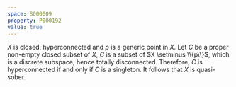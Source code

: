 ```yaml
---
space: S000009
property: P000192
value: true
---
```


$X$ is closed, hyperconnected and $p$ is a generic point in $X$. Let $C$ be a proper non-empty closed subset of $X$, $C$ is a subset of $X \setminus \\{p\\}$, which is a discrete subspace, hence totally disconnected. Therefore, $C$ is hyperconnected if and only if $C$ is a singleton. It follows that $X$ is quasi-sober.